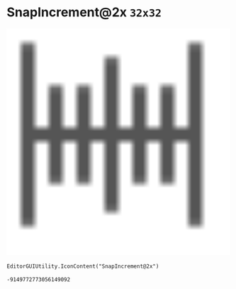 # SnapIncrement@2x `32x32`
<img src="/img/SnapIncrement@2x.png" width=512 height=512>

``` CSharp
EditorGUIUtility.IconContent("SnapIncrement@2x")
```
```
-9149772773056149092
```

